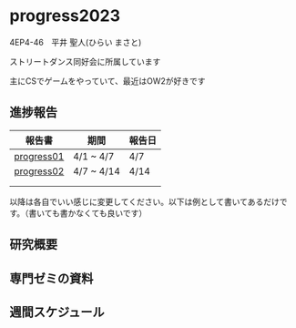 # progress2023
4EP4-46　平井 聖人(ひらい まさと)

ストリートダンス同好会に所属しています

主にCSでゲームをやっていて、最近はOW2が好きです

## 進捗報告

| 報告書                                  | 期間        | 報告日 |
|-----------------------------------------|-------------|--------|
| [progress01](<https://github.com/Masato-Hirai/test2/blob/main/progress2023831.pdf>) | 4/1 ~ 4/7   | 4/7    |
| [progress02]()                          | 4/7 ~ 4/14  | 4/14   |
| []()                                    |             |        |
| []()                                    |             |        |


以降は各自でいい感じに変更してください。以下は例として書いてあるだけです。（書いても書かなくても良いです）


## 研究概要


## 専門ゼミの資料


## 週間スケジュール

